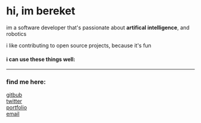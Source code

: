 <h1 align='left'>hi, im bereket</h1>

im a software developer that's passionate about <strong>artifical intelligence</strong>, and robotics
<br>

i like contributing to open source projects, because it's fun

#### i can use these things well:

---

### find me here:
 
<a href="https://www.github.com/bereketsemagn">gitbub</a> <br>
<a href="https://www.twitter.com/bereketsemagn">twitter</a> <br>
<a href="https://www.bereketsemagn.tk">portfolio</a> <br>
<a href="bsemagn.dev@gmail.com">email</a>
